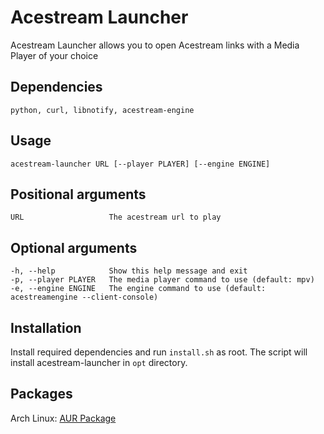 # Acestream Launcher
Acestream Launcher allows you to open Acestream links with a Media Player of your choice

## Dependencies
    python, curl, libnotify, acestream-engine

## Usage
    acestream-launcher URL [--player PLAYER] [--engine ENGINE]

## Positional arguments
    URL                   The acestream url to play

## Optional arguments
    -h, --help            Show this help message and exit
    -p, --player PLAYER   The media player command to use (default: mpv)
    -e, --engine ENGINE   The engine command to use (default: acestreamengine --client-console)

## Installation
Install required dependencies and run `install.sh` as root. The script will install acestream-launcher in `opt` directory.

## Packages
Arch Linux: [AUR Package](https://aur.archlinux.org/packages/acestream-launcher)
